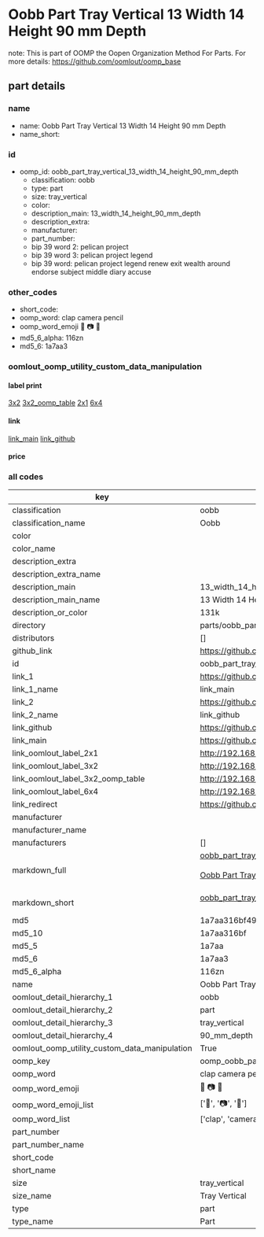 # Oobb Part Tray Vertical 13 Width 14 Height 90 mm Depth  

note: This is part of OOMP the Oopen Organization Method For Parts. For more details: https://github.com/oomlout/oomp_base

##  part details
  







### name
* name: Oobb Part Tray Vertical 13 Width 14 Height 90 mm Depth
* name_short: 
### id
* oomp_id: oobb_part_tray_vertical_13_width_14_height_90_mm_depth
  * classification: oobb
  * type: part
  * size: tray_vertical
  * color: 
  * description_main: 13_width_14_height_90_mm_depth
  * description_extra: 
  * manufacturer: 
  * part_number: 
  * bip 39 word 2: pelican project
  * bip 39 word 3: pelican project legend
  * bip 39 word: pelican project legend renew exit wealth around endorse subject middle diary accuse

### other_codes
* short_code: 
* oomp_word: clap camera pencil
* oomp_word_emoji :clap: :camera: :pencil:
* md5_6_alpha: 116zn
* md5_6: 1a7aa3






### oomlout_oomp_utility_custom_data_manipulation
#### label print
[3x2](http://192.168.1.245:1112/?label=oomp%20116zn)
[3x2_oomp_table](http://192.168.1.108:1112/?label=oomp%20116zn)
[2x1](http://192.168.1.242:1112/?label=oomp%20116zn)
[6x4](http://192.168.1.55:1112/?label=oomp%20116zn)    

#### link

[link_main](https://github.com/oomlout/oomlout_oomp_version_1_messy/tree/main/parts/oobb_part_tray_vertical_13_width_14_height_90_mm_depth) [link_github](https://github.com/oomlout/oomlout_oomp_version_1_messy/tree/main/parts/oobb_part_tray_vertical_13_width_14_height_90_mm_depth)                             

#### price







### all codes 
| key | value |  
| --- | --- |  
| classification | oobb |  
| classification_name | Oobb |  
| color |  |  
| color_name |  |  
| description_extra |  |  
| description_extra_name |  |  
| description_main | 13_width_14_height_90_mm_depth |  
| description_main_name | 13 Width 14 Height 90 mm Depth |  
| description_or_color | 131k |  
| directory | parts/oobb_part_tray_vertical_13_width_14_height_90_mm_depth |  
| distributors | [] |  
| github_link | https://github.com/oomlout/oomlout_oomp_part_src/tree/main/parts/oobb_part_tray_vertical_13_width_14_height_90_mm_depth |  
| id | oobb_part_tray_vertical_13_width_14_height_90_mm_depth |  
| link_1 | https://github.com/oomlout/oomlout_oomp_version_1_messy/tree/main/parts/oobb_part_tray_vertical_13_width_14_height_90_mm_depth |  
| link_1_name | link_main |  
| link_2 | https://github.com/oomlout/oomlout_oomp_version_1_messy/tree/main/parts/oobb_part_tray_vertical_13_width_14_height_90_mm_depth |  
| link_2_name | link_github |  
| link_github | https://github.com/oomlout/oomlout_oomp_version_1_messy/tree/main/parts/oobb_part_tray_vertical_13_width_14_height_90_mm_depth |  
| link_main | https://github.com/oomlout/oomlout_oomp_version_1_messy/tree/main/parts/oobb_part_tray_vertical_13_width_14_height_90_mm_depth |  
| link_oomlout_label_2x1 | http://192.168.1.242:1112/?label=oomp%20116zn |  
| link_oomlout_label_3x2 | http://192.168.1.245:1112/?label=oomp%20116zn |  
| link_oomlout_label_3x2_oomp_table | http://192.168.1.108:1112/?label=oomp%20116zn |  
| link_oomlout_label_6x4 | http://192.168.1.55:1112/?label=oomp%20116zn |  
| link_redirect | https://github.com/oomlout/oomlout_oomp_version_1_messy/tree/main/parts/oobb_part_tray_vertical_13_width_14_height_90_mm_depth |  
| manufacturer |  |  
| manufacturer_name |  |  
| manufacturers | [] |  
| markdown_full | [oobb_part_tray_vertical_13_width_14_height_90_mm_depth](none)<br>[](none)<br>[Oobb Part Tray Vertical 13 Width 14 Height 90 Mm Depth](none)<br><br> |  
| markdown_short | [oobb_part_tray_vertical_13_width_14_height_90_mm_depth](none)<br><br> |  
| md5 | 1a7aa316bf49c187e0a7fb62ff2b0512 |  
| md5_10 | 1a7aa316bf |  
| md5_5 | 1a7aa |  
| md5_6 | 1a7aa3 |  
| md5_6_alpha | 116zn |  
| name | Oobb Part Tray Vertical 13 Width 14 Height 90 mm Depth |  
| oomlout_detail_hierarchy_1 | oobb |  
| oomlout_detail_hierarchy_2 | part |  
| oomlout_detail_hierarchy_3 | tray_vertical |  
| oomlout_detail_hierarchy_4 | 90_mm_depth |  
| oomlout_oomp_utility_custom_data_manipulation | True |  
| oomp_key | oomp_oobb_part_tray_vertical_13_width_14_height_90_mm_depth |  
| oomp_word | clap camera pencil |  
| oomp_word_emoji | :clap: :camera: :pencil: |  
| oomp_word_emoji_list | [':clap:', ':camera:', ':pencil:'] |  
| oomp_word_list | ['clap', 'camera', 'pencil'] |  
| part_number |  |  
| part_number_name |  |  
| short_code |  |  
| short_name |  |  
| size | tray_vertical |  
| size_name | Tray Vertical |  
| type | part |  
| type_name | Part |  
